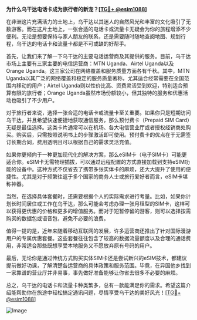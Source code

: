**为什么乌干达电话卡成为旅行者的新宠？[[TG💪+ @esim1088](https://t.me/s/esim1088)]**

在非洲这片充满活力的土地上，乌干达以其迷人的自然风光和丰富的文化吸引了无数游客。而在这片土地上，一张合适的电话卡或流量卡无疑会为你的旅程增添不少便利。无论是想要保持与家人朋友的联系，还是需要随时随地查阅地图、规划行程，乌干达的电话卡和流量卡都是不可或缺的好帮手。

首先，让我们来了解一下乌干达的主要电话运营商及其提供的服务。目前，乌干达市场上主要有三家主要的电信运营商：MTN Uganda、Airtel Uganda以及Orange Uganda。这三家公司在网络覆盖和服务质量方面各有千秋。其中，MTN Uganda以其广泛的网络覆盖和稳定的服务质量著称，尤其适合经常需要在全国范围内移动的用户；Airtel Uganda则以性价比高、资费灵活受到欢迎，特别适合预算有限的旅行者；Orange Uganda虽然市场份额较小，但其独特的服务和优惠活动也吸引了不少用户。

对于旅行者来说，选择一张合适的电话卡或流量卡至关重要。如果你只是短期访问乌干达，并且希望快速便捷地获取通信服务，那么预付费卡（Prepaid SIM Card）无疑是最佳选择。这类卡片通常可以在机场、各大电信营业厅或者授权经销商处购买。购买后，只需按照说明书上的步骤激活即可使用。预付费卡的优点在于无需签订长期合同，费用透明且可以根据自己的需求灵活充值。

如果你更倾向于一种更加现代化的解决方案，那么eSIM卡（电子SIM卡）可能更适合你。eSIM卡无需物理插拔，可以通过远程配置的方式直接加载到支持eSIM功能的设备中。这种方式不仅省去了携带多张实体卡的麻烦，还大大提升了使用的便捷性。尤其是对于频繁往返于多个国家的商务人士或旅行爱好者而言，eSIM卡堪称神器。

当然，在选择具体套餐时，还需要根据个人的实际需求进行考量。比如，如果你计划长时间居住或工作在乌干达，那么可能会考虑办理一张月租型的SIM卡，这样可以获得更优惠的价格和更多的增值服务。而对于短暂停留的游客，则可以选择按需购买的数据包或语音包，避免不必要的浪费。

值得一提的是，近年来随着移动互联网的发展，许多运营商还推出了针对国际漫游用户的专属优惠套餐。这些套餐往往包含了较高的数据流量额度以及合理的通话费用，非常适合那些既想享受本地服务又不愿放弃原有号码的用户。

最后，无论你是通过传统方式购买实体SIM卡还是尝试新兴的eSIM技术，都建议提前做好功课，了解清楚各运营商的具体政策和服务范围。毕竟，在异国他乡找到一家靠谱的营业厅并非易事，事先做好准备能够让你省去很多不必要的麻烦。

总之，乌干达的电话卡和流量卡种类繁多，总有一款能满足你的需求。希望这篇介绍能帮助你在旅途中轻松搞定通讯问题，尽情享受乌干达的美好风光！[[TG💪+ @esim1088](https://t.me/s/esim1088)]  

![Image](https://i.postimg.cc/4NQfJmqS/Snipaste-2025-05-13-00-14-12.png)